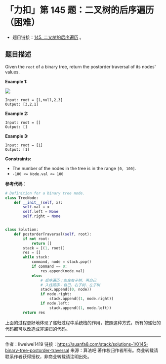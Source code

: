 # 「力扣」第 145 题：二叉树的后序遍历（困难）

- 题目链接：[145. 二叉树的后序遍历](https://leetcode-cn.com/problems/binary-tree-postorder-traversal/description/) 。

## 题目描述

Given the `root` of a binary tree, return the postorder traversal of its nodes' values.

**Example 1:**

![](https://suanfa8-1252206550.cos.ap-shanghai.myqcloud.com/202301250042544.jpeg)

```
Input: root = [1,null,2,3]
Output: [3,2,1]
```

**Example 2:**

```
Input: root = []
Output: []
```

**Example 3:**

```
Input: root = [1]
Output: [1]
```

**Constraints:**

- The number of the nodes in the tree is in the range `[0, 100]`.
- `-100 <= Node.val <= 100`

**参考代码**：

```python
# Definition for a binary tree node.
class TreeNode:
    def __init__(self, x):
        self.val = x
        self.left = None
        self.right = None


class Solution:
    def postorderTraversal(self, root):
        if not root:
            return []
        stack = [(1, root)]
        res = []
        while stack:
            command, node = stack.pop()
            if command == 0:
                res.append(node.val)
            else:
                # 后序遍历：先左右子树，再自己
                # 入栈顺序：自己、右子树、左子树
                stack.append((0, node))
                if node.right:
                    stack.append((1, node.right))
                if node.left:
                    stack.append((1, node.left))
        return res
```

上面的过程更好地体现了递归过程中系统栈的作用，按照这种方式，所有的递归的代码都可以改造成非递归的代码。



---

作者：liweiwei1419
链接：https://suanfa8.com/stack/solutions-1/0145-binary-tree-postorder-traversal
来源：算法吧
著作权归作者所有。商业转载请联系作者获得授权，非商业转载请注明出处。